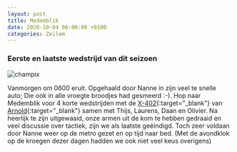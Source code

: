 ```yaml
---
layout: post
title: Medemblik
date: 2020-10-04 06:00:00 +0100
categories: Zeilem
---
```


### Eerste en laatste wedstrijd van dit seizoen

![champix](../assets/medemblik.jpg)  

Vanmorgen om 0600 eruit. Opgehaald door Nanne in zijn veel te snelle auto; Die ook in alle vroegte broodjes had gesmeerd :-). Hop naar Medemblik voor 4 korte wedstrijden met de [X-402](https://3brefc126v633i9r4zk9q3p5-wpengine.netdna-ssl.com/wp-content/uploads/2016/07/X-402-brochure.pdf){:target="_blank"} van [Arnold](https://www.linkedin.com/in/arnold-minderhoud-629b016/){:target="_blank"} samen met Thijs, Laurens, Daan en Olivier. Na heerlijk te zijn uitgewaaid, onze armen uit de kom te hebben gedraaid en veel discussie over tactiek, zijn we als laatste geëindigd. Toch zeer voldaan door Nanne weer op de metro gezet en op tijd naar bed. (Met de avondklok op de kroegen dezer dagen hadden we ook niet veel keus overigens)
